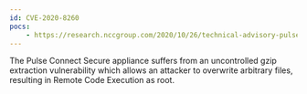```yaml
---
id: CVE-2020-8260
pocs:
    - https://research.nccgroup.com/2020/10/26/technical-advisory-pulse-connect-secure-rce-via-uncontrolled-gzip-extraction-cve-2020-8260/
---
```

The Pulse Connect Secure appliance suffers from an uncontrolled gzip extraction vulnerability which allows an attacker to overwrite arbitrary files, resulting in Remote Code Execution as root.

